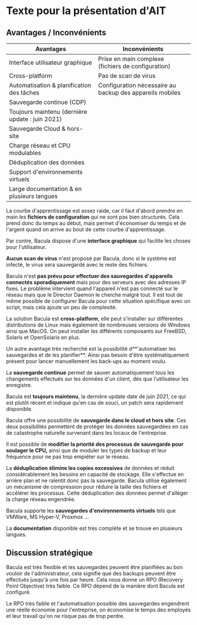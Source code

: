 # Texte pour la présentation d'AIT 

## Avantages / Inconvénients

| Avantages                                       | Inconvénients                                            |
| ----------------------------------------------- | -------------------------------------------------------- |
| Interface utilisateur graphique                 | Prise en main complexe (fichiers de configuration)       |
| Cross-platform                                  | Pas de scan de virus                                     |
| Automatisation & planification des tâches       | Configuration nécessaire au backup des appareils mobiles |
| Sauvegarde continue (CDP)                       |                                                          |
| Toujours maintenu (dernière update : juin 2021) |                                                          |
| Sauvegarde Cloud & hors-site                    |                                                          |
| Charge réseau et CPU modulables                 |                                                          |
| Déduplication des données                       |                                                          |
| Support d'environnements virtuels               |                                                          |
| Large documentation & en plusieurs langues      |                                                          |

La courbe d'apprentissage est assez raide, car il faut d'abord prendre en main les **fichiers de configuration** qui ne sont pas bien structurés. Cela prend donc du temps au début, mais permet d'économiser du temps et de l'argent quand on arrive au bout de cette courbe d'apprentissage. 

Par contre, Bacula dispose d'une **interface graphique** qui facilite les choses pour l'utilisateur. 

**Aucun scan de virus** n'est proposé par Bacula, donc si le système est infecté, le virus sera sauvegardé avec le reste des fichiers.

Bacula n'est **pas prévu pour effectuer des sauvegardes d'appareils connectés sporadiquement** mais pour des serveurs avec des adresses IP fixes. Le problème intervient quand l'appareil n'est pas connecté sur le réseau mais que le Director Daemon le cherche malgré tout. Il est tout de même possible de configurer Bacula pour cette situation spécifique avec un script, mais cela ajoute un peu de complexité. 

La solution Bacula est **cross-platform**, elle peut s'installer sur différentes distributions de Linux mais également de nombreuses versions de Windows ainsi que MacOS. On peut installer les différents composants sur FreeBSD, Solaris et OpenSolaris en plus. 

Un autre avantage très recherché est la possibilité d**'automatiser les sauvegardes et de les planifier**. Ainsi pas besoin d'être systématiquement présent pour lancer manuellement les back-ups au moment voulu. 

La **sauvegarde continue** permet de sauver automatiquement tous les changements effectués sur les données d'un client, dès que l'utilisateur les enregistre. 

Bacula est **toujours maintenu**, la dernière update date de juin 2021, ce qui est plutôt récent et indique qu'en cas de souci, un patch sera rapidement disponible. 

Bacula offre une possibilité de **sauvegarde dans le cloud et hors site**. Ces deux possibilités permettent de protéger les données sauvegardées en cas de catastrophe naturelle survenant dans les locaux de l'entreprise. 

Il est possible de **modifier la priorité des processus de sauvegarde pour soulager le CPU,** ainsi que de moduler les types de backup et leur fréquence pour ne pas trop empiéter sur le réseau. 

La **déduplication élimine les copies excessives** de données et réduit considérablement les besoins en capacité de stockage. Elle s'effectue en arrière plan et ne ralentit donc pas la sauvegarde. Bacula utilise également un mécanisme de compression pour réduire la taille des fichiers et accélérer les processus. Cette déduplication des données permet d'alléger la charge réseau engendrée. 

Bacula supporte les **sauvegardes d'environnements virtuels** tels que VMWare, MS Hyper-V, Proxmox ...

La **documentation** disponible est très complète et se trouve en plusieurs langues. 

## Discussion stratégique

Bacula est très flexible et les sauvegardes peuvent être planifiées au bon vouloir de l'administrateur, cela signifie que des backups peuvent être effectués jusqu'à une fois par heure. Cela nous donne un RPO (Recovery Point Objective) très faible. Ce RPO dépend de la manière dont Bacula est configuré. 

Le RPO très faible et l'automatisation possible des sauvegardes engendrent une réelle économie pour l'entreprise, on économise le temps des employés et leur travail qu'on ne risque pas de trop perdre.

